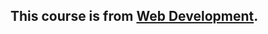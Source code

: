 ## This course is from [Web Development](https://www.udemy.com/course/the-complete-web-development-bootcamp/).